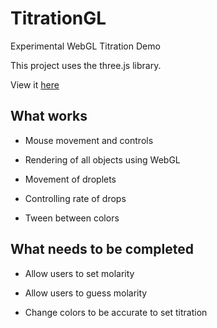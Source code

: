 # TitrationGL
Experimental WebGL Titration Demo

This project uses the three.js library.

View it <a href="https://nikhilsardana.github.io/TitrationGL/tgl/collisions">here</a>

<h2>What works</h2>

- Mouse movement and controls

- Rendering of all objects using WebGL

- Movement of droplets

- Controlling rate of drops

- Tween between colors 

<h2>What needs to be completed</h2>

- Allow users to set molarity

- Allow users to guess molarity

- Change colors to be accurate to set titration
